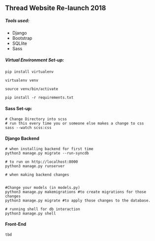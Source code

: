 ## Thread Website Re-launch 2018

##### Tools used:

* Django
* Bootstrap
* SQLlite
* Sass

##### Virtual Environment Set-up:
~~~~
pip install virtualenv

virtualenv venv

source venv/bin/activate

pip install -r requirements.txt
~~~~

#### Sass Set-up:
~~~
# Change Directory into scss
# run this every time you or someone else makes a change to css
sass --watch scss:css
~~~

#### Django Backend
~~~
# when installing backend for first time
python3 manage.py migrate --run-syncdb

# to run on http://localhost:8000
python3 manage.py runserver

# when making backend changes


#Change your models (in models.py)
python3 manage.py makemigrations #to create migrations for those changes
python3 manage.py migrate #to apply those changes to the database.

# running shell for db interaction
python3 manage.py shell
~~~

#### Front-End

~~~
tbd
~~~
